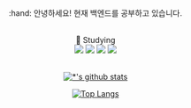 <div align="center">
:hand: 안녕하세요! 현재 백엔드를 공부하고 있습니다.<br><br>

:sunflower: Studying <br>
<img src="https://img.shields.io/badge/Java-007396?style=flat&logo=Conda-Forge&logoColor=white" />
<img src="https://img.shields.io/badge/HTML5-E34F26?style=flat&logo=HTML5&logoColor=white" />
<img src="https://img.shields.io/badge/CSS3-1572B6?style=flat&logo=CSS3&logoColor=white" />
<img src="https://img.shields.io/badge/JavaScript-F7DF1E?style=flat&logo=JavaScript&logoColor=white" /> <br><br>

[![*'s github stats](https://github-readme-stats.vercel.app/api?username=cgmlwjd)](https://github.com/cgmlwjd)

﻿[![Top Langs](https://github-readme-stats.vercel.app/api/top-langs/?username=cgmlwjd&langs_count=8&layout=compact&theme=default)](https://github.com/cgmlwjd/cgmlwjd)﻿


</div>
<!--
![C](https://img.shields.io/badge/-C-123456?style=flat-square&logo=C&logoColor=black)
![Java](https://img.shields.io/badge/-자바-007396?style=flat&logo=Java&logoColor=ffffff)
![Spring](https://img.shields.io/badge/-Spring-6DB33F?style=for-the-badge&logo=Spring&logoColor=white)
![JavaScript](https://img.shields.io/badge/-TypeScript-3178C6?style=flat-square&logo=TypeScript&logoColor=white)
![Serverless](https://img.shields.io/badge/-Serverless-FD5750?style=flat-square&logo=Serverless&logoColor=magenta)
![MariaDB](https://img.shields.io/badge/-MariaDB-1F305F?style=flat-square&logo=mariadb&logoColor=white)
-->
